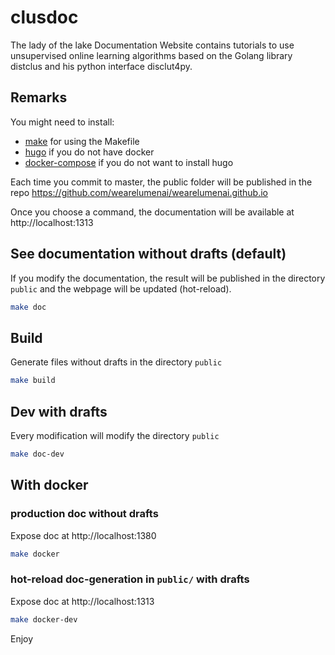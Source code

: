 # clusdoc
The lady of the lake Documentation Website contains tutorials to use unsupervised online learning algorithms based on the Golang library distclus and his python interface disclut4py. 

## Remarks

You might need to install:
- [make](http://www.gnu.org/software/make/) for using the Makefile
- [hugo](https://gohugo.io/getting-started/quick-start/) if you do not have docker
- [docker-compose](https://docs.docker.com/compose/install/) if you do not want to install hugo

Each time you commit to master, the public folder will be published in the repo https://github.com/wearelumenai/wearelumenai.github.io

Once you choose a command, the documentation will be available at http://localhost:1313

## See documentation without drafts (default)

If you modify the documentation, the result will be published in the directory `public` and the webpage will be updated (hot-reload).

```bash
make doc
```

## Build

Generate files without drafts in the directory `public`

```bash
make build
```

## Dev with drafts

Every modification will modify the directory `public`

```bash
make doc-dev
```

## With docker

### production doc without drafts

Expose doc at http://localhost:1380

```bash
make docker
```

### hot-reload doc-generation in `public/` with drafts

Expose doc at http://localhost:1313

```bash
make docker-dev
```

Enjoy
